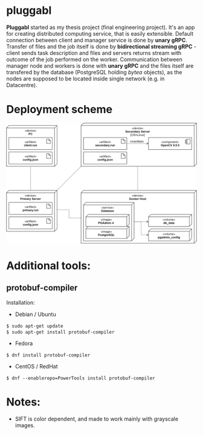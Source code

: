 # pluggabl
**Pluggabl** started as my thesis project (final engineering project). It's an app for creating distributed computing service, that is easily extensible. Default connection between client and manager service is done by **unary gRPC**. Transfer of files and the job itself is done by **bidirectional streaming gRPC** - client sends task description and files and servers returns stream with outcome of the job performed on the worker. Communication between manager node and workers is done with **unary gRPC** and the files itself are transfered by the database (PostgreSQL holding *bytea* objects), as the nodes are supposed to be located inside single network (e.g. in Datacentre).

# Deployment scheme

![scheme](./docs/uml/deployment/deployment_diagram.png)

# Additional tools:

## protobuf-compiler

Installation:
- Debian / Ubuntu
```
$ sudo apt-get update
$ sudo apt-get install protobuf-compiler
```
- Fedora 
```
$ dnf install protobuf-compiler
```
- CentOS / RedHat
```
$ dnf --enablerepo=PowerTools install protobuf-compiler
```

# Notes:

- SIFT is color dependent, and made to work mainly with grayscale images.
